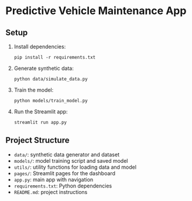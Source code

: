 # Predictive Vehicle Maintenance App

## Setup

1. Install dependencies:
   ```
   pip install -r requirements.txt
   ```

2. Generate synthetic data:
   ```
   python data/simulate_data.py
   ```

3. Train the model:
   ```
   python models/train_model.py
   ```

4. Run the Streamlit app:
   ```
   streamlit run app.py
   ```

## Project Structure

- `data/`: synthetic data generator and dataset  
- `models/`: model training script and saved model  
- `utils/`: utility functions for loading data and model  
- `pages/`: Streamlit pages for the dashboard  
- `app.py`: main app with navigation  
- `requirements.txt`: Python dependencies  
- `README.md`: project instructions  
